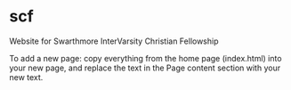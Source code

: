 # scf

Website for Swarthmore InterVarsity Christian Fellowship

To add a new page:
copy everything from the home page (index.html) into your new page, and replace the text in the Page content section with your new text.
